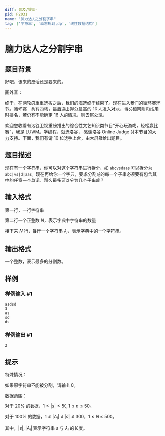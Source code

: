 ```yaml
---
diff: 普及/提高-
pid: P2031
name: "脑力达人之分割字串"
tag: ['字符串', '动态规划,dp', '线性数据结构']
---
```

# 脑力达人之分割字串
## 题目背景

好吧，该来的废话还是要来的。

画外音：

终于，在两轮的重重选拔之后，我们的海选终于结束了。现在进入我们的循环赛环节。循坏赛一共有四场，最后选出得分最高的 $16$ 人进入对决，得分相同则和按用时排名，若仍有不能确定 $16$ 人的情况，则去尾处理。

欢迎您收看有洛谷卫视重磅推出的综合性文艺知识类节目“开心玩游戏，轻松赢比赛”，我是 LUWM。学编程，就选洛谷， 感谢洛谷 Online Judge 对本节目的大力支持。下面，我们有请 $10$ 位选手上台，由大屏幕给出题目。

## 题目描述

现在有一个字符串，你可以对这个字符串进行拆分，如 `abcvsdaas` 可以拆分为 `abc|vs|d|aas`，现在再给你一个字典，要求分割成的每一个子串必须要有包含其中的任意一个单词。那么最多可以分为几个子串呢？

## 输入格式

第一行，一行字符串

第二行一个正整数 $N$，表示字典中字符串的数量

接下来 $N$ 行，每行一个字符串 $A_i$，表示字典中的一个字符串。

## 输出格式

一个整数，表示最多的分割数。

## 样例

### 样例输入 #1
```
asdsd
3
as
sd
ds
```
### 样例输出 #1
```
2
```
## 提示

特殊情况：

如果原字符串不能被分割，请输出 $0$。



数据范围：

对于 $20\%$ 的数据，$1\leq |s| \leq 50,1\leq n\leq 50$。

对于 $100\%$ 的数据，$1\leq |A_i| \leq |s|\leq 300，1\leq N\leq 500$。

其中，$|s|,|A_i|$ 表示字符串 $s$ 与 $A_i$ 的长度。
